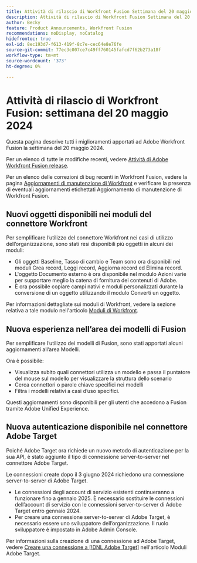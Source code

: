 ```yaml
---
title: Attività di rilascio di Workfront Fusion Settimana del 20 maggio 2024
description: Attività di rilascio di Workfront Fusion Settimana del 20 maggio 2024
author: Becky
feature: Product Announcements, Workfront Fusion
recommendations: noDisplay, noCatalog
hidefromtoc: true
exl-id: 8ec193d7-f613-419f-8c7e-cec64e8e76fe
source-git-commit: 77ec3c007ce7c49ff760145fafcd7f62b273a18f
workflow-type: tm+mt
source-wordcount: '373'
ht-degree: 0%

---
```


# Attività di rilascio di Workfront Fusion: settimana del 20 maggio 2024

Questa pagina descrive tutti i miglioramenti apportati ad Adobe Workfront Fusion la settimana del 20 maggio 2024.

Per un elenco di tutte le modifiche recenti, vedere [Attività di Adobe Workfront Fusion release](/help/workfront-fusion/fusion-product-releases/fusion-release-activity.md).

Per un elenco delle correzioni di bug recenti in Workfront Fusion, vedere la pagina [Aggiornamenti di manutenzione di Workfront](https://experienceleague.adobe.com/docs/workfront-known-issues/releases/current-updates.html) e verificare la presenza di eventuali aggiornamenti etichettati Aggiornamento di manutenzione di Workfront Fusion.

## Nuovi oggetti disponibili nei moduli del connettore Workfront

Per semplificare l’utilizzo del connettore Workfront nei casi di utilizzo dell’organizzazione, sono stati resi disponibili più oggetti in alcuni dei moduli:

* Gli oggetti Baseline, Tasso di cambio e Team sono ora disponibili nei moduli Crea record, Leggi record, Aggiorna record ed Elimina record.
* L&#39;oggetto Documento esterno è ora disponibile nel modulo Azioni varie per supportare meglio la catena di fornitura dei contenuti di Adobe.
* È ora possibile copiare campi nativi e moduli personalizzati durante la conversione di un oggetto utilizzando il modulo Converti un oggetto.

Per informazioni dettagliate sui moduli di Workfront, vedere la sezione relativa a tale modulo nell&#39;articolo [Moduli di Workfront](/help/workfront-fusion/references/apps-and-modules/adobe-connectors/workfront-modules.md).

## Nuova esperienza nell’area dei modelli di Fusion

Per semplificare l’utilizzo dei modelli di Fusion, sono stati apportati alcuni aggiornamenti all’area Modelli.

Ora è possibile:

* Visualizza subito quali connettori utilizza un modello e passa il puntatore del mouse sul modello per visualizzare la struttura dello scenario
* Cerca connettori o parole chiave specifici nei modelli
* Filtra i modelli relativi a casi d’uso specifici.

Questi aggiornamenti sono disponibili per gli utenti che accedono a Fusion tramite Adobe Unified Experience.

<!--For more information on the Fusion Templates area, see [Scenario Templates](/help/quicksilver/workfront-fusion/scenarios/templates/fusion-templates.md).-->

## Nuova autenticazione disponibile nel connettore Adobe Target

Poiché Adobe Target ora richiede un nuovo metodo di autenticazione per la sua API, è stato aggiunto il tipo di connessione server-to-server nel connettore Adobe Target.

Le connessioni create dopo il 3 giugno 2024 richiedono una connessione server-to-server di Adobe Target.

* Le connessioni degli account di servizio esistenti continueranno a funzionare fino a gennaio 2025. È necessario sostituire le connessioni dell’account di servizio con le connessioni server-to-server di Adobe Target entro gennaio 2024.
* Per creare una connessione server-to-server di Adobe Target, è necessario essere uno sviluppatore dell’organizzazione. Il ruolo sviluppatore è impostato in Adobe Admin Console.

Per informazioni sulla creazione di una connessione ad Adobe Target, vedere [Creare una connessione a [!DNL Adobe Target]](/help/workfront-fusion/references/apps-and-modules/adobe-connectors/adobe-target-modules.md#create-a-connection-to-adobe-target) nell&#39;articolo Moduli Adobe Target.
